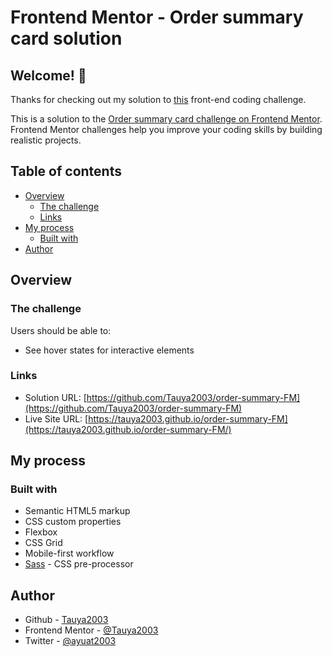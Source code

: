 # Frontend Mentor - Order summary card solution

## Welcome! 👋

Thanks for checking out my solution to [this](https://www.frontendmentor.io/challenges/order-summary-component-QlPmajDUj) front-end coding challenge.

This is a solution to the [Order summary card challenge on Frontend Mentor](https://www.frontendmentor.io/challenges/order-summary-component-QlPmajDUj). Frontend Mentor challenges help you improve your coding skills by building realistic projects. 

## Table of contents

- [Overview](#overview)
  - [The challenge](#the-challenge)
  - [Links](#links)
- [My process](#my-process)
  - [Built with](#built-with)
- [Author](#author)



## Overview

### The challenge

Users should be able to:

- See hover states for interactive elements

### Links

- Solution URL: [https://github.com/Tauya2003/order-summary-FM](https://github.com/Tauya2003/order-summary-FM)
- Live Site URL: [https://tauya2003.github.io/order-summary-FM](https://tauya2003.github.io/order-summary-FM/)

## My process

### Built with

- Semantic HTML5 markup
- CSS custom properties
- Flexbox
- CSS Grid
- Mobile-first workflow
- [Sass](https://sass-lang.com/) - CSS pre-processor

## Author

- Github - [Tauya2003](https://www.github.com/Tauya2003)
- Frontend Mentor - [@Tauya2003](https://www.frontendmentor.io/profile/Tauya2003)
- Twitter - [@ayuat2003](https://www.twitter.com/ayuat2003)